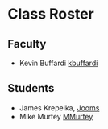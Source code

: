 # Class Roster

## Faculty

- Kevin Buffardi [kbuffardi](https://github.com/kbuffardi)

## Students

- James Krepelka, [Jooms](https://github.com/Jooms)
- Mike Murtey [MMurtey](https://github.com/MMurtey)